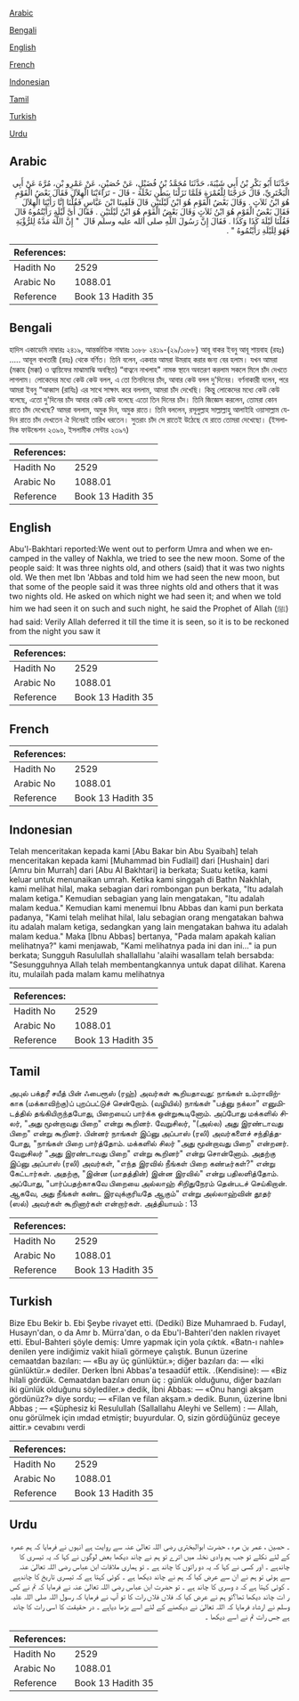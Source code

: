 [Arabic](#arabic)

[Bengali](#bengali)

[English](#english)

[French](#french)

[Indonesian](#indonesian)

[Tamil](#tamil)

[Turkish](#turkish)

[Urdu](#urdu)

## Arabic


<div dir="rtl" lang="ar" style={{fontSize:'larger',backgroundColor:'#f8f9fa',padding:20}}>
حَدَّثَنَا أَبُو بَكْرِ بْنُ أَبِي شَيْبَةَ، حَدَّثَنَا مُحَمَّدُ بْنُ فُضَيْلٍ، عَنْ حُصَيْنٍ، عَنْ عَمْرِو بْنِ، مُرَّةَ عَنْ أَبِي الْبَخْتَرِيِّ، قَالَ خَرَجْنَا لِلْعُمْرَةِ فَلَمَّا نَزَلْنَا بِبَطْنِ نَخْلَةَ - قَالَ - تَرَاءَيْنَا الْهِلاَلَ فَقَالَ بَعْضُ الْقَوْمِ هُوَ ابْنُ ثَلاَثٍ ‏.‏ وَقَالَ بَعْضُ الْقَوْمِ هُوَ ابْنُ لَيْلَتَيْنِ قَالَ فَلَقِينَا ابْنَ عَبَّاسٍ فَقُلْنَا إِنَّا رَأَيْنَا الْهِلاَلَ فَقَالَ بَعْضُ الْقَوْمِ هُوَ ابْنُ ثَلاَثٍ وَقَالَ بَعْضُ الْقَوْمِ هُوَ ابْنُ لَيْلَتَيْنِ ‏.‏ فَقَالَ أَىَّ لَيْلَةٍ رَأَيْتُمُوهُ قَالَ فَقُلْنَا لَيْلَةَ كَذَا وَكَذَا ‏.‏ فَقَالَ إِنَّ رَسُولَ اللَّهِ صلى الله عليه وسلم قَالَ ‏ "‏ إِنَّ اللَّهَ مَدَّهُ لِلرُّؤْيَةِ فَهُوَ لِلَيْلَةِ رَأَيْتُمُوهُ ‏"‏ ‏.‏
</div>
<div style={{backgroundColor:'#f8f9fa',padding:20, marginBottom: 10}}><table> <thead> <tr> <th>References:</th> <th></th> </tr> </thead> <tbody><tr><td>Hadith No</td><td>2529</td></tr><tr><td>Arabic No</td><td>1088.01</td></tr><tr><td>Reference</td><td>Book 13 Hadith 35</td></tr></tbody></table></div>

## Bengali


<div dir="ltr" lang="bn" style={{fontSize:'larger',backgroundColor:'#f8f9fa',padding:20}}>
হাদিস একাডেমি নাম্বারঃ ২৪১৯, আন্তর্জাতিক নাম্বারঃ ১০৮৮ ২৪১৯-(২৯/১০৮৮) আবূ বাকর ইবনু আবূ শায়বাহ (রহঃ) ..... আবূল বাখতারী (রহঃ) থেকে বর্ণিত। তিনি বলেন, একবার আমরা উমরাহ করার জন্য বের হলাম। যখন আমরা (মক্কাহ (মক্কা) ও ত্বায়িফের মাঝামাঝি অবস্থিত) “বাত্বনে নাখলাহ" নামক স্থানে অবতরণ করলাম সকলে মিলে চাঁদ দেখতে লাগলাম। লোকেদের মধ্যে কেউ কেউ বলল, এ তো তিনদিনের চাঁদ, আবার কেউ বলল দু'দিনের। বর্ণনাকারী বলেন, পরে আমরা ইবনু “আব্বাস (রাযিঃ) এর সাথে সাক্ষাৎ করে বললাম, আমরা চাঁদ দেখেছি। কিন্তু লোকেদের মধ্যে কেউ কেউ বলেছে, এতো দু'দিনের চাঁদ আবার কেউ কেউ বলেছে এতো তিন দিনের চাঁদ। তিনি জিজ্ঞেস করলেন, তোমরা কোন রাতে চাঁদ দেখেছে? আমরা বললাম, অমুক দিন, অমুক রাতে। তিনি বললেন, রসূলুল্লাহ সাল্লাল্লাহু আলাইহি ওয়াসাল্লাম যেদিন রাতে চাঁদ দেখতেন ঐ দিনেরই তারিখ ধরতেন। সুতরাং চাঁদ সে রাতেই উঠেছে যে রাতে তোমরা দেখেছো। (ইসলামিক ফাউন্ডেশন ২৩৯৬, ইসলামীক সেন্টার ২৩৯৭)
</div>
<div style={{backgroundColor:'#f8f9fa',padding:20, marginBottom: 10}}><table> <thead> <tr> <th>References:</th> <th></th> </tr> </thead> <tbody><tr><td>Hadith No</td><td>2529</td></tr><tr><td>Arabic No</td><td>1088.01</td></tr><tr><td>Reference</td><td>Book 13 Hadith 35</td></tr></tbody></table></div>

## English


<div dir="ltr" lang="en" style={{fontSize:'larger',backgroundColor:'#f8f9fa',padding:20}}>
Abu'l-Bakhtari reported:We went out to perform Umra and when we encamped in the valley of Nakhla, we tried to see the new moon. Some of the people said: It was three nights old, and others (said) that it was two nights old. We then met Ibn 'Abbas and told him we had seen the new moon, but that some of the people said it was three nights old and others that it was two nights old. He asked on which night we had seen it; and when we told him we had seen it on such and such night, he said the Prophet of Allah (ﷺ) had said: Verily Allah deferred it till the time it is seen, so it is to be reckoned from the night you saw it
</div>
<div style={{backgroundColor:'#f8f9fa',padding:20, marginBottom: 10}}><table> <thead> <tr> <th>References:</th> <th></th> </tr> </thead> <tbody><tr><td>Hadith No</td><td>2529</td></tr><tr><td>Arabic No</td><td>1088.01</td></tr><tr><td>Reference</td><td>Book 13 Hadith 35</td></tr></tbody></table></div>

## French


<div dir="ltr" lang="fr" style={{fontSize:'larger',backgroundColor:'#f8f9fa',padding:20}}>

</div>
<div style={{backgroundColor:'#f8f9fa',padding:20, marginBottom: 10}}><table> <thead> <tr> <th>References:</th> <th></th> </tr> </thead> <tbody><tr><td>Hadith No</td><td>2529</td></tr><tr><td>Arabic No</td><td>1088.01</td></tr><tr><td>Reference</td><td>Book 13 Hadith 35</td></tr></tbody></table></div>

## Indonesian


<div dir="ltr" lang="id" style={{fontSize:'larger',backgroundColor:'#f8f9fa',padding:20}}>
Telah menceritakan kepada kami [Abu Bakar bin Abu Syaibah] telah menceritakan kepada kami [Muhammad bin Fudlail] dari [Hushain] dari [Amru bin Murrah] dari [Abu Al Bakhtari] ia berkata; Suatu ketika, kami keluar untuk menunaikan umrah. Ketika kami singgah di Bathn Nakhlah, kami melihat hilal, maka sebagian dari rombongan pun berkata, "Itu adalah malam ketiga." Kemudian sebagian yang lain mengatakan, "Itu adalah malam kedua." Kemudian kami menemui Ibnu Abbas dan kami pun berkata padanya, "Kami telah melihat hilal, lalu sebagian orang mengatakan bahwa itu adalah malam ketiga, sedangkan yang lain mengatakan bahwa itu adalah malam kedua." Maka [Ibnu Abbas] bertanya, "Pada malam apakah kalian melihatnya?" kami menjawab, "Kami melihatnya pada ini dan ini…" ia pun berkata; Sungguh Rasulullah shallallahu 'alaihi wasallam telah bersabda: "Sesungguhnya Allah telah membentangkannya untuk dapat dilihat. Karena itu, mulailah pada malam kamu melihatnya
</div>
<div style={{backgroundColor:'#f8f9fa',padding:20, marginBottom: 10}}><table> <thead> <tr> <th>References:</th> <th></th> </tr> </thead> <tbody><tr><td>Hadith No</td><td>2529</td></tr><tr><td>Arabic No</td><td>1088.01</td></tr><tr><td>Reference</td><td>Book 13 Hadith 35</td></tr></tbody></table></div>

## Tamil


<div dir="ltr" lang="ta" style={{fontSize:'larger',backgroundColor:'#f8f9fa',padding:20}}>
அபுல் பக்தரீ சயீத் பின் ஃபைரூஸ் (ரஹ்) அவர்கள் கூறியதாவது: நாங்கள் உம்ராவிற்காக (மக்காவிற்கு)ப் புறப்பட்டுச் சென்றோம். (வழியில்) நாங்கள் "பத்னு நக்லா" எனுமிடத்தில் தங்கியிருந்தபோது, பிறையைப் பார்க்க ஒன்றுகூடினோம். அப்போது மக்களில் சிலர், "அது மூன்றாவது பிறை" என்று கூறினர். வேறுசிலர், "(அல்ல) அது இரண்டாவது பிறை" என்று கூறினர். பின்னர் நாங்கள் இப்னு அப்பாஸ் (ரலி) அவர்களைச் சந்தித்தபோது, "நாங்கள் பிறை பார்த்தோம். மக்களில் சிலர் "அது மூன்றாவது பிறை" என்றனர். வேறுசிலர் "அது இரண்டாவது பிறை" என்று கூறினர்" என்று சொன்னோம். அதற்கு இப்னு அப்பாஸ் (ரலி) அவர்கள், "எந்த இரவில் நீங்கள் பிறை கண்டீர்கள்?" என்று கேட்டார்கள். அதற்கு, "இன்ன (மாதத்தின்) இன்ன இரவில்" என்று பதிலளித்தோம். அப்போது, "பார்ப்பதற்காகவே பிறையை அல்லாஹ் சிறிதுநேரம் தென்படச் செய்கிறான். ஆகவே, அது நீங்கள் கண்ட இரவுக்குரியதே ஆகும்" என்று அல்லாஹ்வின் தூதர் (ஸல்) அவர்கள் கூறினார்கள் என்றார்கள். அத்தியாயம் : 13
</div>
<div style={{backgroundColor:'#f8f9fa',padding:20, marginBottom: 10}}><table> <thead> <tr> <th>References:</th> <th></th> </tr> </thead> <tbody><tr><td>Hadith No</td><td>2529</td></tr><tr><td>Arabic No</td><td>1088.01</td></tr><tr><td>Reference</td><td>Book 13 Hadith 35</td></tr></tbody></table></div>

## Turkish


<div dir="ltr" lang="tr" style={{fontSize:'larger',backgroundColor:'#f8f9fa',padding:20}}>
Bize Ebu Bekir b. Ebi Şeybe rivayet etti. (Dediki) Bize Muhamraed b. Fudayl, Husayn'dan, o da Amr b. Mürra'dan, o da Ebu'l-Bahteri'den naklen rivayet etti. Ebul-Bahteri şöyle demiş: Umre yapmak için yola çıktık. «Batn-ı nahle» denilen yere indiğimiz vakit hiiali görmeye çalıştık. Bunun üzerine cemaatdan bazıları: — «Bu ay üç günlüktür.»; diğer bazıları da: — «İki günlüktür.» dediler. Derken İbni Abbas'a tesaadüf ettik. .(Kendisine): — «Biz hilali gördük. Cemaatdan bazıları onun üç : günlük olduğunu, diğer bazıları iki günlük olduğunu söylediler.» dedik, İbni Abbas: — «Onu hangi akşam gördünüz?» diye sordu; — «Filan ve filan akşam.» dedik. Bunın, üzerine İbni Abbas ; — «Şüphesiz ki Resulullah (Sallallahu Aleyhi ve Sellem) : — Allah, onu görülmek için ımdad etmiştir; buyurdular. O, sizin gördüğünüz geceye aittir.» cevabını verdi
</div>
<div style={{backgroundColor:'#f8f9fa',padding:20, marginBottom: 10}}><table> <thead> <tr> <th>References:</th> <th></th> </tr> </thead> <tbody><tr><td>Hadith No</td><td>2529</td></tr><tr><td>Arabic No</td><td>1088.01</td></tr><tr><td>Reference</td><td>Book 13 Hadith 35</td></tr></tbody></table></div>

## Urdu


<div dir="rtl" lang="ur" style={{fontSize:'larger',backgroundColor:'#f8f9fa',padding:20}}>
۔ حصین ، عمر بن مرہ ، حضرت ابوالبختری رضی اللہ تعالیٰ عنہ سے روایت ہے انہوں نے فرمایا کہ ہم عمرہ کے لئے نکلے تو جب ہم وادی نخلہ میں اترے تو ہم نے چاند دیکھا بعض لوگوں نے کہا کہ یہ تیسری کا چاندہے ۔ اور کسی نے کہا کہ یہ دو راتوں کا چاند ہے ۔ تو ہماری ملاقات ابن عباس رضی اللہ تعالیٰ عنہ سے ہوئی تو ہم نے ان سے عرض کیا کہ ہم نے چاند دیکھا ہے ۔ کوئی کہتا ہے کہ تیسری تاریخ کا چاندہے ۔ کوئی کہتا ہے کہ د وسری کا چاند ہے ۔ تو حضرت ابن عباس رضی اللہ تعالیٰ عنہ نے فرمایا کہ تم نے کس ر ات چاند دیکھا تھا؟تو ہم نے عرض کیا کہ فلاں فلاں رات کا تو آپ نے فرمایا کہ رسول اللہ صلی اللہ علیہ وسلم نے ارشاد فرمایا کہ اللہ تعالیٰ نے دیکھنے کے لئے اسے بڑھا دیاہے ۔ در حقیقت کا اسی رات کا چاند ہے جس رات تم نے اسے دیکھا ۔
</div>
<div style={{backgroundColor:'#f8f9fa',padding:20, marginBottom: 10}}><table> <thead> <tr> <th>References:</th> <th></th> </tr> </thead> <tbody><tr><td>Hadith No</td><td>2529</td></tr><tr><td>Arabic No</td><td>1088.01</td></tr><tr><td>Reference</td><td>Book 13 Hadith 35</td></tr></tbody></table></div>